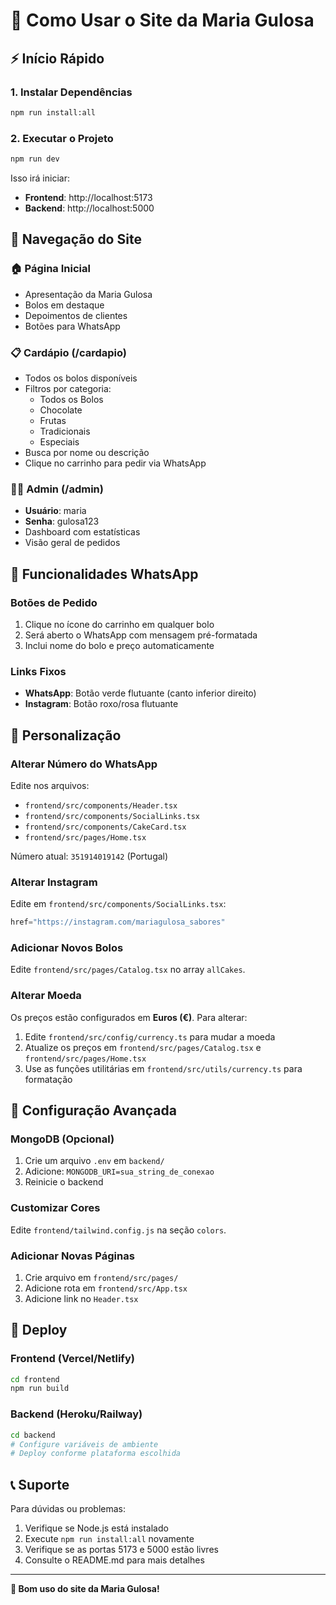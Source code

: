 # 🚀 Como Usar o Site da Maria Gulosa

## ⚡ Início Rápido

### 1. Instalar Dependências
```bash
npm run install:all
```

### 2. Executar o Projeto
```bash
npm run dev
```

Isso irá iniciar:
- **Frontend**: http://localhost:5173
- **Backend**: http://localhost:5000

## 📱 Navegação do Site

### 🏠 Página Inicial
- Apresentação da Maria Gulosa
- Bolos em destaque
- Depoimentos de clientes
- Botões para WhatsApp

### 📋 Cardápio (/cardapio)
- Todos os bolos disponíveis
- Filtros por categoria:
  - Todos os Bolos
  - Chocolate
  - Frutas
  - Tradicionais
  - Especiais
- Busca por nome ou descrição
- Clique no carrinho para pedir via WhatsApp

### 👨‍💼 Admin (/admin)
- **Usuário**: maria
- **Senha**: gulosa123
- Dashboard com estatísticas
- Visão geral de pedidos

## 📱 Funcionalidades WhatsApp

### Botões de Pedido
1. Clique no ícone do carrinho em qualquer bolo
2. Será aberto o WhatsApp com mensagem pré-formatada
3. Inclui nome do bolo e preço automaticamente

### Links Fixos
- **WhatsApp**: Botão verde flutuante (canto inferior direito)
- **Instagram**: Botão roxo/rosa flutuante

## 🎨 Personalização

### Alterar Número do WhatsApp
Edite nos arquivos:
- `frontend/src/components/Header.tsx`
- `frontend/src/components/SocialLinks.tsx`
- `frontend/src/components/CakeCard.tsx`
- `frontend/src/pages/Home.tsx`

Número atual: `351914019142` (Portugal)

### Alterar Instagram
Edite em `frontend/src/components/SocialLinks.tsx`:
```javascript
href="https://instagram.com/mariagulosa_sabores"
```

### Adicionar Novos Bolos
Edite `frontend/src/pages/Catalog.tsx` no array `allCakes`.

### Alterar Moeda
Os preços estão configurados em **Euros (€)**. Para alterar:
1. Edite `frontend/src/config/currency.ts` para mudar a moeda
2. Atualize os preços em `frontend/src/pages/Catalog.tsx` e `frontend/src/pages/Home.tsx`
3. Use as funções utilitárias em `frontend/src/utils/currency.ts` para formatação

## 🔧 Configuração Avançada

### MongoDB (Opcional)
1. Crie um arquivo `.env` em `backend/`
2. Adicione: `MONGODB_URI=sua_string_de_conexao`
3. Reinicie o backend

### Customizar Cores
Edite `frontend/tailwind.config.js` na seção `colors`.

### Adicionar Novas Páginas
1. Crie arquivo em `frontend/src/pages/`
2. Adicione rota em `frontend/src/App.tsx`
3. Adicione link no `Header.tsx`

## 🚀 Deploy

### Frontend (Vercel/Netlify)
```bash
cd frontend
npm run build
```

### Backend (Heroku/Railway)
```bash
cd backend
# Configure variáveis de ambiente
# Deploy conforme plataforma escolhida
```

## 📞 Suporte

Para dúvidas ou problemas:
1. Verifique se Node.js está instalado
2. Execute `npm run install:all` novamente
3. Verifique se as portas 5173 e 5000 estão livres
4. Consulte o README.md para mais detalhes

---

**🎂 Bom uso do site da Maria Gulosa!** 